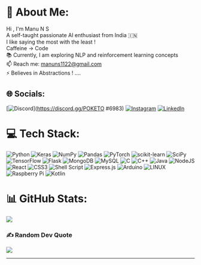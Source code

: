 # 💫 About Me:
Hi , I'm Manu N S<br>A self-taught passionate AI enthusiast from India 🇮🇳<br>I like saying the most with the least !<br>Caffeine → Code<br>📚 Currently, I am exploring NLP and reinforcement learning concepts<br>📫 Reach me: manuns1122@gmail.com<br>⚡️ Believes in Abstractions ! ....


## 🌐 Socials:
[![Discord](https://img.shields.io/badge/Discord-%237289DA.svg?logo=discord&logoColor=white)](https://discord.gg/POKETO #6983) [![Instagram](https://img.shields.io/badge/Instagram-%23E4405F.svg?logo=Instagram&logoColor=white)](https://instagram.com/_m_4_n_u_) [![LinkedIn](https://img.shields.io/badge/LinkedIn-%230077B5.svg?logo=linkedin&logoColor=white)](https://linkedin.com/in/https://www.linkedin.com/in/manu-n-s-51a383239) 

# 💻 Tech Stack:
![Python](https://img.shields.io/badge/python-3670A0?style=flat&logo=python&logoColor=ffdd54) ![Keras](https://img.shields.io/badge/Keras-%23D00000.svg?style=flat&logo=Keras&logoColor=white) ![NumPy](https://img.shields.io/badge/numpy-%23013243.svg?style=flat&logo=numpy&logoColor=white) ![Pandas](https://img.shields.io/badge/pandas-%23150458.svg?style=flat&logo=pandas&logoColor=white) ![PyTorch](https://img.shields.io/badge/PyTorch-%23EE4C2C.svg?style=flat&logo=PyTorch&logoColor=white) ![scikit-learn](https://img.shields.io/badge/scikit--learn-%23F7931E.svg?style=flat&logo=scikit-learn&logoColor=white) ![SciPy](https://img.shields.io/badge/SciPy-%230C55A5.svg?style=flat&logo=scipy&logoColor=%white) ![TensorFlow](https://img.shields.io/badge/TensorFlow-%23FF6F00.svg?style=flat&logo=TensorFlow&logoColor=white) ![Flask](https://img.shields.io/badge/flask-%23000.svg?style=flat&logo=flask&logoColor=white) ![MongoDB](https://img.shields.io/badge/MongoDB-%234ea94b.svg?style=flat&logo=mongodb&logoColor=white) ![MySQL](https://img.shields.io/badge/mysql-%2300f.svg?style=flat&logo=mysql&logoColor=white) ![C](https://img.shields.io/badge/c-%2300599C.svg?style=flat&logo=c&logoColor=white) ![C++](https://img.shields.io/badge/c++-%2300599C.svg?style=flat&logo=c%2B%2B&logoColor=white) ![Java](https://img.shields.io/badge/java-%23ED8B00.svg?style=flat&logo=java&logoColor=white) ![NodeJS](https://img.shields.io/badge/node.js-6DA55F?style=flat&logo=node.js&logoColor=white) ![React](https://img.shields.io/badge/react-%2320232a.svg?style=flat&logo=react&logoColor=%2361DAFB) ![CSS3](https://img.shields.io/badge/css3-%231572B6.svg?style=flat&logo=css3&logoColor=white) ![Shell Script](https://img.shields.io/badge/shell_script-%23121011.svg?style=flat&logo=gnu-bash&logoColor=white) ![Express.js](https://img.shields.io/badge/express.js-%23404d59.svg?style=flat&logo=express&logoColor=%2361DAFB) ![Arduino](https://img.shields.io/badge/-Arduino-00979D?style=flat&logo=Arduino&logoColor=white) ![LINUX](https://img.shields.io/badge/Linux-FCC624?style=flat&logo=linux&logoColor=black) ![Raspberry Pi](https://img.shields.io/badge/-RaspberryPi-C51A4A?style=flat&logo=Raspberry-Pi) ![Kotlin](https://img.shields.io/badge/kotlin-%237F52FF.svg?style=for-the-badge&logo=kotlin&logoColor=white)
# 📊 GitHub Stats:
<!-- ![](https://github-readme-stats.vercel.app/api?username=Manu-N-S&theme=dark&hide_border=true&include_all_commits=true&count_private=true)<br/>
![](https://github-readme-streak-stats.herokuapp.com/?user=Manu-N-S&theme=dark&hide_border=true)<br/> -->
![](https://github-readme-stats.vercel.app/api/top-langs/?username=Manu-N-S&theme=dark&hide_border=true&include_all_commits=true&count_private=true&layout=compact)

### ✍️ Random Dev Quote
![](https://quotes-github-readme.vercel.app/api?type=horizontal&theme=radical)

---
<!-- [![](https://visitcount.itsvg.in/api?id=Manu-N-S&icon=0&color=4)](https://visitcount.itsvg.in) -->

<!-- Proudly created with GPRM ( https://gprm.itsvg.in ) -->
